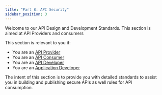 ```yaml
---
title: "Part B: API Security"
sidebar_position: 3
---
```


Welcome to our API Design and Development Standards. This section is aimed at API Providers and consumers

This section is relevant to you if:

- You are an [API Provider](/api-concepts/ComponentDefinitions#api-producer)
- You are an [API Consumer](/api-concepts/ComponentDefinitions#api-consumer)
- You are an [API Developer](/api-concepts/ComponentDefinitions#api-developers)
- You are an [Application Developer](/api-concepts/ComponentDefinitions#application-developers)

The intent of this section is to provide you with detailed standards to assist you in building and publishing secure APIs as well rules for API consumption.
